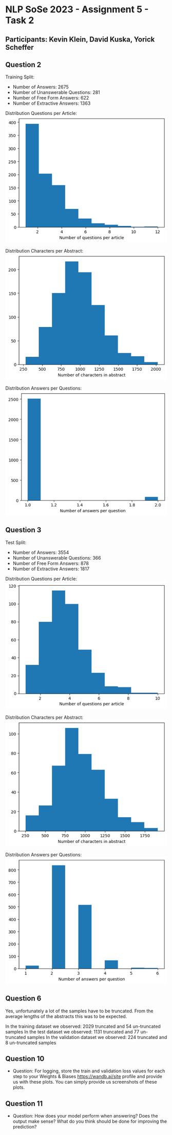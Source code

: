# NLP SoSe 2023 - Assignment 5 - Task 2

## Participants: Kevin Klein, David Kuska, Yorick Scheffer

## Question 2

Training Split:

- Number of Answers:                2675
- Number of Unanswerable Questions: 281
- Number of Free Form Answers:      622
- Number of Extractive Answers:     1363

Distribution Questions per Article:
![Graph Distribution Questions per Article](./../task2/graphics/TRAIN_questions_per_article.png)

Distribution Characters per Abstract:
![Graph Distribution Characters per Abstract](./../task2/graphics/TRAIN_characters_per_abstract.png)

Distribution Answers per Questions:
![Graph Distribution Answers per Questions](./../task2/graphics/TRAIN_answers_per_question.png)

## Question 3

Test Split:

- Number of Answers:                3554
- Number of Unanswerable Questions: 366
- Number of Free Form Answers:      878
- Number of Extractive Answers:     1817

Distribution Questions per Article:
![Graph Distribution Questions per Article](./../task2/graphics/TEST_questions_per_article.png)

Distribution Characters per Abstract:
![Graph Distribution Characters per Abstract](./../task2/graphics/TEST_characters_per_abstract.png)

Distribution Answers per Questions:
![Graph Distribution Answers per Questions](./../task2/graphics/TEST_answers_per_question.png)

## Question 6

Yes, unfortunately a lot of the samples have to be truncated. 
From the average lengths of the abstracts this was to be expected.

In the training dataset we observed: 2029 truncated and 54 un-truncated samples
In the test dataset we observed: 1131 truncated and 77 un-truncated samples
In the validation dataset we observed: 224 truncated and 8 un-truncated samples

## Question 10

- Question: For logging, store the train and validation loss values for each step to your Weights & Biases https://wandb.ai/site profile and provide us with these plots. You can simply provide us screenshots of these plots.

## Question 11

- Question: How does your model perform when answering? Does the output make sense? What do you think should be done for improving the prediction?
